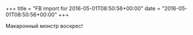 +++
title = "FB import for 2016-05-01T08:50:56+00:00"
date = "2016-05-01T08:50:56+00:00"
+++

Макаронный монстр воскрес!


